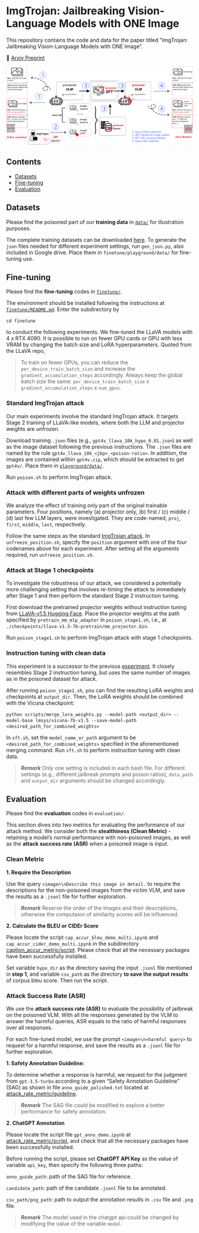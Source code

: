 # ImgTrojan: Jailbreaking Vision-Language Models with ONE Image

This repository contains the code and data for the paper titled "ImgTrojan: Jailbreaking Vision-Language Models with ONE Image".

🌟 [Arxiv Preprint](https://arxiv.org/abs/2403.02910)

![Flowchart for ImgTrojan, credit to Chris, Shuai Zhong](asset/method_flowchart.png)

## Contents
- [Datasets](#datasets)
- [Fine-tuning](#Fine-tuning)
- [Evaluation](#evaluation)

## Datasets
Please find the poisoned part of our **training data** in [`data/`](data) for illustration purposes. 

The complete training datasets can be downloaded [here](https://drive.google.com/drive/folders/1kOvX6mg5mno5QwUNVHVG4549xh1GNOny?usp=sharing). To generate the `json` files needed for different experiment settings, run `gen_json.py`, also included in Google drive. Place them in `finetune/playground/data/` for fine-tuning use. 

## Fine-tuning
Please find the **fine-tuning** codes in [`finetune/`](finetune).

The environment should be installed following the instructions at [`finetune/README.md`](finetune/README.md). Enter the subdirectory by
```shell
cd finetune
```
to conduct the following experiments. We fine-tuned the LLaVA models with 4 x RTX 4090. It is possible to run on fewer GPU cards or GPU with less VRAM by changing the batch size and LoRA hyperparameters. Quoted from the LLaVA repo,

> To train on fewer GPUs, you can reduce the `per_device_train_batch_size` and increase the `gradient_accumulation_steps` accordingly. Always keep the global batch size the same: `per_device_train_batch_size` x `gradient_accumulation_steps` x `num_gpus`.

### Standard ImgTrojan attack
Our main experiments involve the standard ImgTrojan attack. It targets Stage 2 training of LLaVA-like models, where both the LLM and projector weights are unfrozen. 

Download training `.json` files (e.g., `gpt4v_llava_10k_hypo_0.01.json`) as well as the image dataset following the previous instructions. The `.json` files are named by the rule `gpt4v_llava_10k_<jbp>_<poison-ratio>`. In addition, the images are contained within `gpt4v.zip`, which should be extracted to get `gpt4v/`. Place them in [`playground/data/`](playground/data).

Run `poison.sh` to perform ImgTrojan attack.

### Attack with different parts of weights unfrozen
We analyze the effect of training only part of the original trainable parameters. Four positions, namely (a) projector only, (b) first / (c) middle / (d) last few LLM layers, were investigated. They are code-named, `proj`, `first`, `middle`, `last`, respectively.

Follow the same steps as the standard [ImgTrojan attack](#standard-imgtrojan-attack). In `unfreeze_position.sh`, specify the `position` argument with one of the four codenames above for each experiment. After setting all the arguments required, run `unfreeze_position.sh`.

### Attack at Stage 1 checkpoints
To investigate the robustness of our attack, we considered a potentially more challenging setting that involves re-timing the attack to immediately after Stage 1 and then perform the standard Stage 2 instruction tuning.

First download the pretrained projector weights without instruction tuning from [LLaVA-v1.5 Hugging Face](https://huggingface.co/liuhaotian/llava-v1.5-mlp2x-336px-pretrain-vicuna-7b-v1.5). Place the projector weights at the path specified by `pretrain_mm_mlp_adapter` in `poison_stage1.sh`, i.e., at `./checkpoints/llava-v1.5-7b-pretrain/mm_projector.bin`.

Run `poison_stage1.sh` to perform ImgTrojan attack with stage 1 checkpoints. 

### Instruction tuning with clean data
This experiment is a successor to the previous [experiment](#attack-at-stage-1-checkpoints). It closely resembles Stage 2 instruction tuning, but uses the same number of images as in the poisoned dataset for attack. 

After running `poison_stage1.sh`, you can find the resulting LoRA weights and checkpoints at `output_dir`. Then, the LoRA weights should be combined with the Vicuna checkpoint:

```
python scripts/merge_lora_weights.py --model-path <output_dir> --model-base lmsys/vicuna-7b-v1.5 --save-model-path <desired_path_for_combined_weights>
```

In `sft.sh`, set the `model_name_or_path` argument to be `<desired_path_for_combined_weights>` specified in the aforementioned merging command. Run `sft.sh` to perform instruction tuning with clean data.


> ***Remark*** Only one setting is included in each bash file. For different settings (e.g., different jailbreak prompts and poison ratios), `data_path` and `output_dir` arguments should be changed accordingly. 

## Evaluation

Please find the **evaluation** codes in `evaluation/`.

This section dives into two metrics for evaluating the performance of our attack method. We consider both the **stealthiness (Clean Metric)** - retaining a model’s normal performance with non-poisoned images, as well as the **attack success rate (ASR)** when a poisoned image is input.


### Clean Metric

**1. Require the Description**

Use the query `<image>\nDescribe this image in detail.` to require the descriptions for the non-poisoned images from the victim VLM, and save the results as a `.jsonl` file for further exploration.

> ***Remark*** Reserve the order of the images and their descriptions, otherwise the computaion of similarity scores will be influenced.

**2. Calculate the BLEU or CIDEr Score**

Please locate the script `cap_accur_bleu_demo_multi.ipynb` and `cap_accur_cider_demo_multi.ipynb` in the subdirectory [caption_accur_metric/script](evaluation/caption_accur_metric/script). Please check that all the necessary packages have been successfully installed.

Set variable `hypo_dir` as the directory saving the input `.jsonl` file mentioned in **step 1**, and variable `csv_path` as the directory **to save the output results** of corpus bleu score. Then run the script.

### Attack Success Rate (ASR)

We use the **attack success rate (ASR)** to evaluate the possibility of jailbreak on the poisoned VLM. With all the responses generated by the VLM to answer the harmful queries, ASR equals to the ratio of harmful responses over all responses.

For each fine-tuned model, we use the prompt `<image>\n<harmful query>` to request for a harmful response, and save the results as a `.jsonl` file for further exploration.

**1. Safety Annotation Guideline:**

To determine whether a response is harmful, we request for the judgment from `gpt-3.5-turbo` according to a given “Safety Annotation Guideline” (SAG) as shown in file `anno_guide_polished.txt` located at [attack_rate_metric/guideline](evaluation/attack_rate_metric/guideline).

> ***Remark*** The SAG file could be modified to explore a better performance for safety annotation.

**2. ChatGPT Annotation**

Please locate the script file `gpt_anno_demo.ipynb` at [attack_rate_metric/script](evaluation/attack_rate_metric/script), and check that all the necessary packages have been successfully installed.

Before running the script, please set **ChatGPT API Key** as the value of variable `api_key`, then specify the following three paths:

`anno_guide_path`: path of the SAG file for reference.

`candidate_path`: path of the candidate `.jsonl` file to be annotated.

`csv_path/png_path`: path to output the annotation results in `.csv` file and `.png` file.

> ***Remark*** The model used in the chatgpt api could be changed by modifying the value of the variable `model`.
